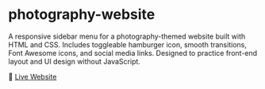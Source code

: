 # photography-website
A responsive sidebar menu for a photography-themed website built with HTML and CSS. Includes toggleable hamburger icon, smooth transitions, Font Awesome icons, and social media links. Designed to practice front-end layout and UI design without JavaScript.

🔗 [Live Website]([https://saanvilemon.github.io/PhotographyWebsite/](https://saanvilemon.github.io/photography-website/))
